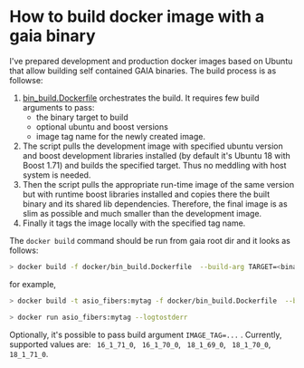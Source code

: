 # How to build docker image with a gaia binary

I've prepared development and production docker images based on Ubuntu that allow building self
contained GAIA binaries. The build process is as followse:

 1. [bin_build.Dockerfile](../docker/bin_build.Dockerfile) orchestrates the build. It requires few build arguments to pass:
    * the binary target to build
    * optional ubuntu and boost versions
    * image tag name for the newly created image.
 2. The script pulls the development image with specified ubuntu version and boost development    libraries installed (by default it's Ubuntu 18 with Boost 1.71) and builds the specified target. Thus no meddling with host system is needed.
 3. Then the script pulls the appropriate run-time image of the same version but with runtime boost libraries installed and copies there the built binary and its shared lib dependencies.
 Therefore, the final image is as slim as possible and much smaller than the development image.
 4. Finally it tags the image locally with the specified tag name.

The `docker build` command should be run from gaia root dir and it looks as follows:

```bash
> docker build -f docker/bin_build.Dockerfile  --build-arg TARGET=<binary_target> .  -t <image_name>
```

for example,

```bash
> docker build -t asio_fibers:mytag -f docker/bin_build.Dockerfile  --build-arg TARGET=asio_fibers .

> docker run asio_fibers:mytag --logtostderr
```

Optionally, it's possible to pass build argument `IMAGE_TAG=...` . Currently, supported values are: ` 16_1_71_0`, ` 16_1_70_0`, ` 18_1_69_0`, ` 18_1_70_0`, ` 18_1_71_0`.
